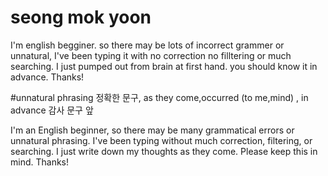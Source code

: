 # seong mok yoon
I'm english begginer. so there may be lots of incorrect grammer or unnatural, I've been typing it with no correction no filltering or much searching. I just pumped out from brain at first hand. you should know it in advance. Thanks!

#unnatural phrasing 정확한 문구, as they come,occurred (to me,mind) , in advance 감사 문구 앞

I'm an English beginner, so there may be many grammatical errors or unnatural phrasing. I've been typing without much correction, filtering, or searching. I just write down my thoughts as they come. Please keep this in mind. Thanks!
